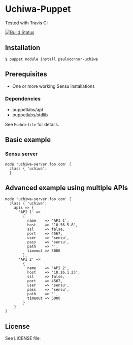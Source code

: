 # Uchiwa-Puppet

Tested with Travis CI

[![Build Status](https://travis-ci.org/pauloconnor/pauloconnor-uchiwa.png)](https://travis-ci.org/sensu/sensu-puppet)

## Installation

    $ puppet module install pauloconnor-uchiwa

## Prerequisites
- One or more working Sensu installations

### Dependencies
- puppetlabs/apt
- puppetlabs/stdlib

See `Modulefile` for details.

## Basic example

### Sensu server

    node 'uchiwa-server.foo.com' {
      class { 'uchiwa':
      }

## Advanced example using multiple APIs

    node 'uchiwa-server.foo.com' {
      class { 'uchiwa': 
        apis => {
          'API 1' => 
            {
              name    => 'API 1',
              host    => '10.56.5.8',
              ssl     => false,
              port    => 4567,
              user    => 'sensu',
              pass    => 'sensu',
              path    => '',
              timeout => 5000
            },
          'API 2' => 
            {
              name    => 'API 2',
              host    => '10.16.1.25',
              ssl     => false,
              port    => 4567,
              user    => 'sensu',
              pass    => 'sensu',
              path    => '',
              timeout => 5000
            } 
        }
    }

## License

See LICENSE file.
